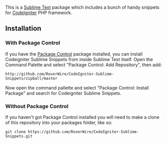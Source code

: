 This is a [Sublime Text][sublime] package which includes a bunch of handy snippets for [CodeIgniter][ci] PHP framework.

## Installation ##

### With Package Control ###

If you have the [Package Control][package_control] package installed, you can install Codeigniter Sublime Snippets from inside Sublime Text itself. Open the Command Palette and select "Package Control: Add Repository", then add:

	http://github.com/RoverWire/CodeIgniter-Sublime-Snippets/zipball/master

Now open the command pallette and select "Package Control: Install Package" and search for Codeigniter Sublime Snippets.

### Without Package Control ###

If you haven't got Package Control installed you will need to make a clone of this repository into your packages folder, like so:

    git clone https://github.com/RoverWire/CodeIgniter-Sublime-Snippets.git


[sublime]: http://www.sublimetext.com/
[ci]: http://www.codeigniter.com/
[package_control]: http://wbond.net/sublime_packages/package_control